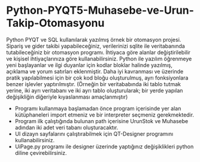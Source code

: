 # Python-PYQT5-Muhasebe-ve-Urun-Takip-Otomasyonu
Python PYQT ve SQL kullanılarak yazılmış örnek bir otomasyon projesi.
Sipariş ve gider takibi yapabileceğiniz, verilerinizi sqlite ile veritabanında tutabileceğiniz bir otomasyon programı.
İhtiyaca göre alanlar değiştirilebilir ve kişisel ihtiyaçlarınıza göre kullanabilirsiniz.
Python ile yazılım öğrenmeye yeni başlayanlar ve ilgi duyanlar için kodlar bloklar halinde yazılmış, açıklama ve yorum satırları eklenmiştir.
Daha iyi kavranması ve üzerinde pratik yapılabilmesi için bir çok kod bloğu oluşturulmuş, ayrı fonksiyonlara benzer işlevler yaptırılmıştır.
(Örneğin bir veritababında iki tablo tutmak yerine, iki ayrı veritabanı ve iki ayrı tablo oluşturularak; bir yerde yapılan değişikliğin diğeriyle kıyaslanması amaçlanmıştır)

* Programı kullanmaya başlamadan önce program içerisinde yer alan kütüphaneleri import etmeniz ve bir interpreter seçmeniz gerekmektedir.
* Program ilk çalıştığında bulunan path içerisine UrunStok ve Muhasebe adından iki adet veri tabanı oluşturacaktır.
* UI dizayn sayfalarını çalıştırabilmek için QT-Designer programını kullanabilirsiniz.
* UiPage.py programı ile designer üzerinde yaptığınız değişiklikleri python diline çevirebilirsiniz.
